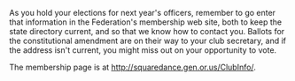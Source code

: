As you hold your elections for next year's officers, remember to go enter that information in the Federation's membership web site, both to keep the state directory current, and so that we know how to contact you.  Ballots for the constitutional amendment are on their way to your club secretary, and if the address isn't current, you might miss out on your opportunity to vote.

The membership page is at http://squaredance.gen.or.us/ClubInfo/.